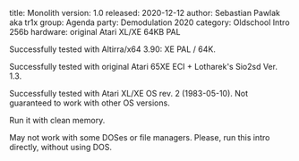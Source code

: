    title: Monolith
 version: 1.0
released: 2020-12-12
  author: Sebastian Pawlak aka tr1x
   group: Agenda
   party: Demodulation 2020
category: Oldschool Intro 256b
hardware: original Atari XL/XE 64KB PAL

Successfully tested with Altirra/x64 3.90: XE PAL / 64K.

Successfully tested with original Atari 65XE ECI + Lotharek's Sio2sd Ver. 1.3.

Successfully tested with Atari XL/XE OS rev. 2 (1983-05-10).
Not guaranteed to work with other OS versions.

Run it with clean memory.

May not work with some DOSes or file managers.
Please, run this intro directly, without using DOS.
